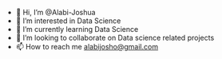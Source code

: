 - 👋 Hi, I’m @Alabi-Joshua
- 👀 I’m interested in Data Science
- 🌱 I’m currently learning Data Science
- 💞️ I’m looking to collaborate on Data science related projects
- 📫 How to reach me alabijosho@gmail.com

<!---
Alabi-Joshua/Alabi-Joshua is a ✨ special ✨ repository because its `README.md` (this file) appears on your GitHub profile.
You can click the Preview link to take a look at your changes.
--->
